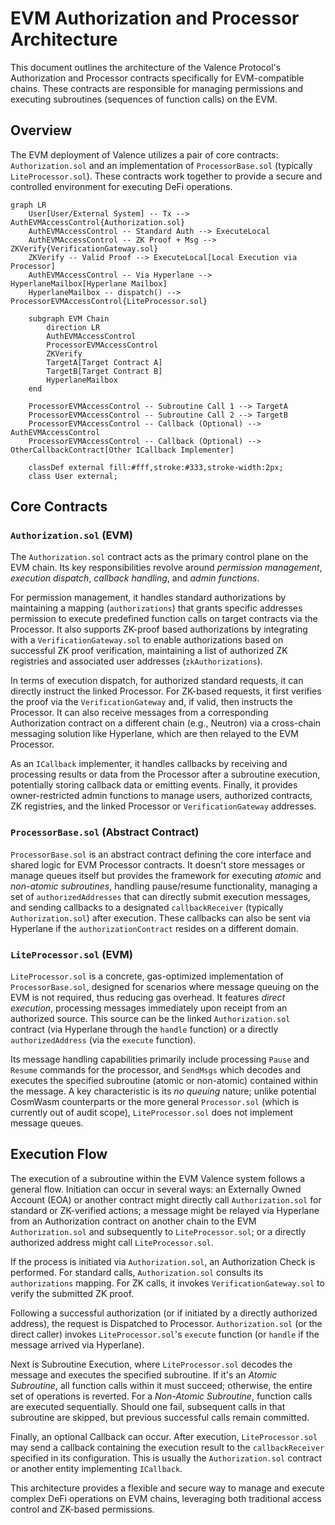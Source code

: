 # EVM Authorization and Processor Architecture

This document outlines the architecture of the Valence Protocol's Authorization and Processor contracts specifically for EVM-compatible chains. These contracts are responsible for managing permissions and executing subroutines (sequences of function calls) on the EVM.

## Overview

The EVM deployment of Valence utilizes a pair of core contracts: `Authorization.sol` and an implementation of `ProcessorBase.sol` (typically `LiteProcessor.sol`). These contracts work together to provide a secure and controlled environment for executing DeFi operations.

```mermaid
graph LR
    User[User/External System] -- Tx --> AuthEVMAccessControl{Authorization.sol}
    AuthEVMAccessControl -- Standard Auth --> ExecuteLocal
    AuthEVMAccessControl -- ZK Proof + Msg --> ZKVerify{VerificationGateway.sol}
    ZKVerify -- Valid Proof --> ExecuteLocal[Local Execution via Processor]
    AuthEVMAccessControl -- Via Hyperlane --> HyperlaneMailbox[Hyperlane Mailbox]
    HyperlaneMailbox -- dispatch() --> ProcessorEVMAccessControl{LiteProcessor.sol}
    
    subgraph EVM Chain
        direction LR
        AuthEVMAccessControl
        ProcessorEVMAccessControl
        ZKVerify
        TargetA[Target Contract A]
        TargetB[Target Contract B]
        HyperlaneMailbox
    end

    ProcessorEVMAccessControl -- Subroutine Call 1 --> TargetA
    ProcessorEVMAccessControl -- Subroutine Call 2 --> TargetB
    ProcessorEVMAccessControl -- Callback (Optional) --> AuthEVMAccessControl
    ProcessorEVMAccessControl -- Callback (Optional) --> OtherCallbackContract[Other ICallback Implementer]

    classDef external fill:#fff,stroke:#333,stroke-width:2px;
    class User external;
```

## Core Contracts

### `Authorization.sol` (EVM)

The `Authorization.sol` contract acts as the primary control plane on the EVM chain. Its key responsibilities revolve around *permission management*, *execution dispatch*, *callback handling*, and *admin functions*. 

For permission management, it handles standard authorizations by maintaining a mapping (`authorizations`) that grants specific addresses permission to execute predefined function calls on target contracts via the Processor. It also supports ZK-proof based authorizations by integrating with a `VerificationGateway.sol` to enable authorizations based on successful ZK proof verification, maintaining a list of authorized ZK registries and associated user addresses (`zkAuthorizations`).

In terms of execution dispatch, for authorized standard requests, it can directly instruct the linked Processor. For ZK-based requests, it first verifies the proof via the `VerificationGateway` and, if valid, then instructs the Processor. It can also receive messages from a corresponding Authorization contract on a different chain (e.g., Neutron) via a cross-chain messaging solution like Hyperlane, which are then relayed to the EVM Processor.

As an `ICallback` implementer, it handles callbacks by receiving and processing results or data from the Processor after a subroutine execution, potentially storing callback data or emitting events. Finally, it provides owner-restricted admin functions to manage users, authorized contracts, ZK registries, and the linked Processor or `VerificationGateway` addresses.

### `ProcessorBase.sol` (Abstract Contract)

`ProcessorBase.sol` is an abstract contract defining the core interface and shared logic for EVM Processor contracts. It doesn't store messages or manage queues itself but provides the framework for executing *atomic* and *non-atomic subroutines*, handling pause/resume functionality, managing a set of `authorizedAddresses` that can directly submit execution messages, and sending callbacks to a designated `callbackReceiver` (typically `Authorization.sol`) after execution. These callbacks can also be sent via Hyperlane if the `authorizationContract` resides on a different domain.

### `LiteProcessor.sol` (EVM)

`LiteProcessor.sol` is a concrete, gas-optimized implementation of `ProcessorBase.sol`, designed for scenarios where message queuing on the EVM is not required, thus reducing gas overhead. It features *direct execution*, processing messages immediately upon receipt from an authorized source. This source can be the linked `Authorization.sol` contract (via Hyperlane through the `handle` function) or a directly `authorizedAddress` (via the `execute` function).

Its message handling capabilities primarily include processing `Pause` and `Resume` commands for the processor, and `SendMsgs` which decodes and executes the specified subroutine (atomic or non-atomic) contained within the message. A key characteristic is its *no queuing* nature; unlike potential CosmWasm counterparts or the more general `Processor.sol` (which is currently out of audit scope), `LiteProcessor.sol` does not implement message queues.

## Execution Flow

The execution of a subroutine within the EVM Valence system follows a general flow. 
Initiation can occur in several ways: an Externally Owned Account (EOA) or another contract might directly call `Authorization.sol` for standard or ZK-verified actions; a message might be relayed via Hyperlane from an Authorization contract on another chain to the EVM `Authorization.sol` and subsequently to `LiteProcessor.sol`; or a directly authorized address might call `LiteProcessor.sol`.

If the process is initiated via `Authorization.sol`, an Authorization Check is performed. For standard calls, `Authorization.sol` consults its `authorizations` mapping. For ZK calls, it invokes `VerificationGateway.sol` to verify the submitted ZK proof.

Following a successful authorization (or if initiated by a directly authorized address), the request is Dispatched to Processor. `Authorization.sol` (or the direct caller) invokes `LiteProcessor.sol`'s `execute` function (or `handle` if the message arrived via Hyperlane).

Next is Subroutine Execution, where `LiteProcessor.sol` decodes the message and executes the specified subroutine. If it's an *Atomic Subroutine*, all function calls within it must succeed; otherwise, the entire set of operations is reverted. For a *Non-Atomic Subroutine*, function calls are executed sequentially. Should one fail, subsequent calls in that subroutine are skipped, but previous successful calls remain committed.

Finally, an optional Callback can occur. After execution, `LiteProcessor.sol` may send a callback containing the execution result to the `callbackReceiver` specified in its configuration. This is usually the `Authorization.sol` contract or another entity implementing `ICallback`.

This architecture provides a flexible and secure way to manage and execute complex DeFi operations on EVM chains, leveraging both traditional access control and ZK-based permissions. 
